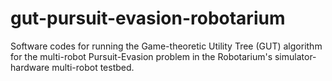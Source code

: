 # gut-pursuit-evasion-robotarium
Software codes for running the Game-theoretic Utility Tree (GUT) algorithm for the multi-robot Pursuit-Evasion problem in the Robotarium's simulator-hardware multi-robot testbed.
